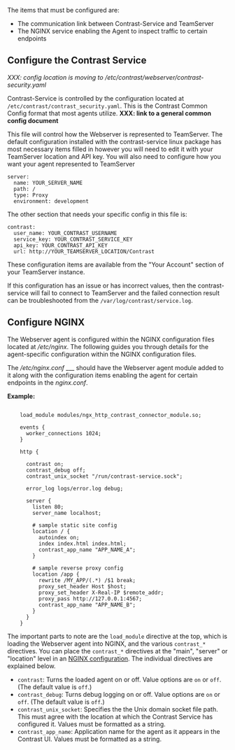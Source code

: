 

The items that must be configured are:
* The communication link between Contrast-Service and TeamServer
* The NGINX service enabling the Agent to inspect traffic to certain endpoints

## Configure the Contrast Service

_XXX: config location is moving to /etc/contrast/webserver/contrast-security.yaml_

Contrast-Service is controlled by the configuration located at `/etc/contrast/contrast_security.yaml`. This is the Contrast Common Config format that most agents utilize. __XXX: link to a general common config document__

This file will control how the Webserver is represented to TeamServer. The default configuration installed with the contrast-service linux package has most necessary items filled in however you will need to edit it with your TeamServer location and API key. You will also need to configure how you want your agent represented to TeamServer

    server:
      name: YOUR_SERVER_NAME
      path: /
      type: Proxy
      environment: development

The other section that needs your specific config in this file is:

    contrast:
      user_name: YOUR_CONTRAST_USERNAME
      service_key: YOUR_CONTRAST_SERVICE_KEY
      api_key: YOUR_CONTRAST_API_KEY
      url: http://YOUR_TEAMSERVER_LOCATION/Contrast

These configuration items are available from the "Your Account" section of your TeamServer instance.

If this configuration has an issue or has incorrect values, then the contrast-service will fail to connect to TeamServer and the failed connection result can be troubleshooted from the ```/var/log/contrast/service.log```.

## Configure NGINX 

The Webserver agent is configured within the NGINX configuration files located at */etc/nginx*. <!-- Configuring NGINX as a reverse proxy or web server is out of scope for this document. --> The following guides you through details for the agent-specific configuration within the NGINX configuration files.

The */etc/nginx.conf* ___ should have the Webserver agent module added to it along with the configuration items enabling the agent for certain endpoints in the *nginx.conf*.

**Example:**

``` /etc/nginx/nginx.conf:
    
    load_module modules/ngx_http_contrast_connector_module.so;

    events {
      worker_connections 1024;
    }

    http {

      contrast on;
      contrast_debug off;
      contrast_unix_socket "/run/contrast-service.sock";

      error_log logs/error.log debug;

      server {
        listen 80;
        server_name localhost;

        # sample static site config
        location / {
          autoindex on;
          index index.html index.html;
          contrast_app_name "APP_NAME_A";
        }

        # sample reverse proxy config
        location /app {
          rewrite /MY_APP/(.*) /$1 break;
          proxy_set_header Host $host;
          proxy_set_header X-Real-IP $remote_addr;
          proxy_pass http://127.0.0.1:4567;
          contrast_app_name "APP_NAME_B";
        }
      }
    }
```

The important parts to note are the `load_module` directive at the top, which is loading the Webserver agent into NGINX, and the various `contrast_*` directives. You can place the `contrast_*` directives at the "main", "server" or "location" level in an [NGINX configuration](http://nginx.org/en/docs/beginners_guide.html#conf_structure). The individual directives are explained below. 

* `contrast`: Turns the loaded agent on or off. Value options are `on` or `off`. (The default value is `off`.) 
* `contrast_debug`: Turns debug logging on or off. Value options are `on` or `off`. (The default value is `off`.)
* `contrast_unix_socket`: Specifies the the Unix domain socket file path. This must agree with the location at which the Contrast Service has configured it. Values must be formatted as a string. 
* `contrast_app_name`: Application name for the agent as it appears in the Contrast UI. Values must be formatted as a string. 

